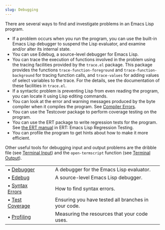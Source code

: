 ```yaml
---
slug: Debugging
---
```


There are several ways to find and investigate problems in an Emacs Lisp program.

*   If a problem occurs when you run the program, you can use the built-in Emacs Lisp debugger to suspend the Lisp evaluator, and examine and/or alter its internal state.
*   You can use Edebug, a source-level debugger for Emacs Lisp.
*   You can trace the execution of functions involved in the problem using the tracing facilities provided by the `trace.el` package. This package provides the functions `trace-function-foreground` and `trace-function-background` for tracing function calls, and `trace-values` for adding values of select variables to the trace. For the details, see the documentation of these facilities in `trace.el`.
*   If a syntactic problem is preventing Lisp from even reading the program, you can locate it using Lisp editing commands.
*   You can look at the error and warning messages produced by the byte compiler when it compiles the program. See [Compiler Errors](Compiler-Errors).
*   You can use the Testcover package to perform coverage testing on the program.
*   You can use the ERT package to write regression tests for the program. See [the ERT manual](https://www.gnu.org/software/emacs/manual/html_mono/ert.html#Top) in ERT: Emacs Lisp Regression Testing.
*   You can profile the program to get hints about how to make it more efficient.

Other useful tools for debugging input and output problems are the dribble file (see [Terminal Input](Terminal-Input)) and the `open-termscript` function (see [Terminal Output](Terminal-Output)).

|                                  |    |                                                     |
| :------------------------------- | -- | :-------------------------------------------------- |
| • [Debugger](Debugger)           |    | A debugger for the Emacs Lisp evaluator.            |
| • [Edebug](Edebug)               |    | A source-level Emacs Lisp debugger.                 |
| • [Syntax Errors](Syntax-Errors) |    | How to find syntax errors.                          |
| • [Test Coverage](Test-Coverage) |    | Ensuring you have tested all branches in your code. |
| • [Profiling](Profiling)         |    | Measuring the resources that your code uses.        |
